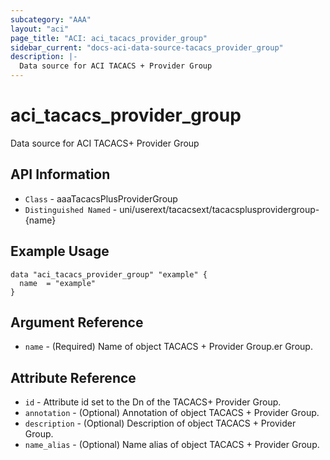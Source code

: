 ```yaml
---
subcategory: "AAA"
layout: "aci"
page_title: "ACI: aci_tacacs_provider_group"
sidebar_current: "docs-aci-data-source-tacacs_provider_group"
description: |-
  Data source for ACI TACACS + Provider Group
---
```


# aci_tacacs_provider_group #
Data source for ACI TACACS+ Provider Group


## API Information ##
* `Class` - aaaTacacsPlusProviderGroup
* `Distinguished Named` - uni/userext/tacacsext/tacacsplusprovidergroup-{name}

## Example Usage ##
```hcl
data "aci_tacacs_provider_group" "example" {
  name  = "example"
}
```

## Argument Reference ##
* `name` - (Required) Name of object TACACS + Provider Group.er Group.

## Attribute Reference ##
* `id` - Attribute id set to the Dn of the TACACS+ Provider Group.
* `annotation` - (Optional) Annotation of object TACACS + Provider Group.
* `description` - (Optional) Description of object TACACS + Provider Group.
* `name_alias` - (Optional) Name alias of object TACACS + Provider Group.
